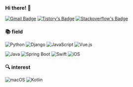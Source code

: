 ### Hi there! 👋

[![Gmail Badge](https://img.shields.io/badge/Gmail-EA4335.svg?&style=for-the-badge&logo=Gmail&logoColor=white)](mailto:cheolhyunmun.dev@gmail.com)
[![Tistory's Badge](https://img.shields.io/badge/Tistory-000000.svg?&style=for-the-badge&logo=Tistory&logoColor=white)](https://cloverlaun.tistory.com)
[![Stackoverflow's Badge](https://img.shields.io/badge/StackOverflow-F58025.svg?&style=for-the-badge&logo=StackOverflow&logoColor=white)](https://stackoverflow.com/users/6092393/cheolhyun)

### 📚 field

![Python](https://img.shields.io/badge/Python-3776AB.svg?&style=for-the-badge&logo=Python&logoColor=white)
![Django](https://img.shields.io/badge/Django-092E20.svg?&style=for-the-badge&logo=Django&logoColor=white)
![JavaScript](https://img.shields.io/badge/JavaScript-F7DF1E.svg?&style=for-the-badge&logo=JavaScript&logoColor=black)
![Vue.js](https://img.shields.io/badge/Vue.js-4FC08D.svg?&style=for-the-badge&logo=Vue.js&logoColor=white)

![Java](https://img.shields.io/badge/☕_Java-F89820?&style=for-the-badge&logo=Java&logoColor=white)
![Spring Boot](https://img.shields.io/badge/Spring%20Boot-6DB33F.svg?&style=for-the-badge&logo=Spring%20Boot&logoColor=white)
![Swift](https://img.shields.io/badge/Swift-F05138.svg?&style=for-the-badge&logo=Swift&logoColor=white)
![iOS](https://img.shields.io/badge/iOS-000000.svg?&style=for-the-badge&logo=Apple&logoColor=white)

### 🔍 interest

<img alt="macOS" src ="https://img.shields.io/badge/macOS-000000.svg?&style=for-the-badge&logo=macOS&logoColor=white"/> <img alt="Kotlin" src ="https://img.shields.io/badge/Kotlin-7F52FF.svg?&style=for-the-badge&logo=Kotlin&logoColor=white"/>

<br/>
